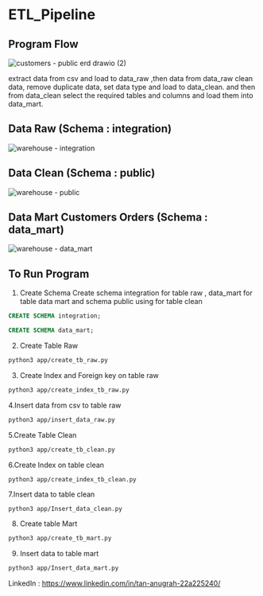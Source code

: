 # ETL_Pipeline


## Program Flow

![customers - public erd drawio (2)](https://user-images.githubusercontent.com/22236787/207203428-c4c33ca7-e286-4176-b244-bb49f8ca8abe.png)


extract data from csv and load to data_raw ,then data from data_raw clean data, remove duplicate data, set data type and load to data_clean. and then from data_clean select the required tables and columns and load them into data_mart. 

## Data Raw (Schema : integration)


![warehouse - integration](https://user-images.githubusercontent.com/22236787/207201985-2af3be71-ba4d-4754-b4d2-68f783a16a23.png)


## Data Clean (Schema : public)


![warehouse - public](https://user-images.githubusercontent.com/22236787/207202051-bfde3736-75e9-4cdc-b073-aaebf597e4c6.png)


## Data Mart Customers Orders (Schema : data_mart)


![warehouse - data_mart](https://user-images.githubusercontent.com/22236787/207202161-39aa339a-4023-4bf4-aacc-e7b3fc53fbd3.png)



## To Run Program
1. Create Schema 
  Create schema integration for table raw , data_mart for table data mart and schema public using for table clean
```sql
CREATE SCHEMA integration;

CREATE SCHEMA data_mart;
```

2. Create Table Raw 
```bash
python3 app/create_tb_raw.py
```

3. Create Index and Foreign key on table raw
```bash
python3 app/create_index_tb_raw.py
```

4.Insert data from csv to table raw
```bash
python3 app/insert_data_raw.py
```

5.Create Table Clean
```bash
python3 app/create_tb_clean.py
```

6.Create Index on table clean
```
python3 app/create_index_tb_clean.py
```

7.Insert data to table clean
```bash
python3 app/Insert_data_clean.py
```

8. Create table Mart
```bash
python3 app/create_tb_mart.py
```

9. Insert data to table mart
```bash
python3 app/Insert_data_mart.py
```


LinkedIn : https://www.linkedin.com/in/tan-anugrah-22a225240/

